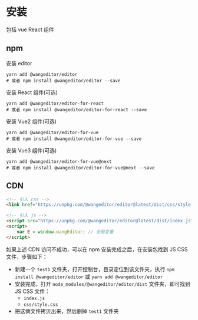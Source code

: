 # 安装

包括 vue React 组件

## npm

安装 editor

```shell
yarn add @wangeditor/editor
# 或者 npm install @wangeditor/editor --save
```

安装 React 组件(可选)

```shell
yarn add @wangeditor/editor-for-react
# 或者 npm install @wangeditor/editor-for-react --save
```

安装 Vue2 组件(可选)

```shell
yarn add @wangeditor/editor-for-vue
# 或者 npm install @wangeditor/editor-for-vue --save
```

安装 Vue3 组件(可选)

```shell
yarn add @wangeditor/editor-for-vue@next
# 或者 npm install @wangeditor/editor-for-vue@next --save
```

## CDN

```html
<!-- 引入 css -->
<link href="https://unpkg.com/@wangeditor/editor@latest/dist/css/style.css" rel="stylesheet">

<!-- 引入 js -->
<script src="https://unpkg.com/@wangeditor/editor@latest/dist/index.js"></script>
<script>
    var E = window.wangEditor; // 全局变量
</script>
```

如果上述 CDN 访问不成功，可以在 npm 安装完成之后，在安装包找到 JS CSS 文件，步骤如下：

- 新建一个 `test1` 文件夹，打开控制台，目录定位到该文件夹，执行 `npm install @wangeditor/editor` 或 `yarn add @wangeditor/editor`
- 安装完成，打开 `node_modules/@wangeditor/editor/dist` 文件夹，即可找到 JS CSS 文件：
    - `index.js`
    - `css/style.css`
- 把这俩文件拷贝出来，然后删掉 `test1` 文件夹
